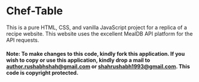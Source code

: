 # Chef-Table
This is a pure HTML, CSS, and vanilla JavaScript project for a replica of a recipe website. This website uses the excellent MealDB API platform for the API requests.

#### Note: To make changes to this code, kindly fork this application. If you wish to copy or use this application, kindly drop a mail to author.rushabhshah@gmail.com or shahrushabh1993@gmail.com. This code is copyright protected.
